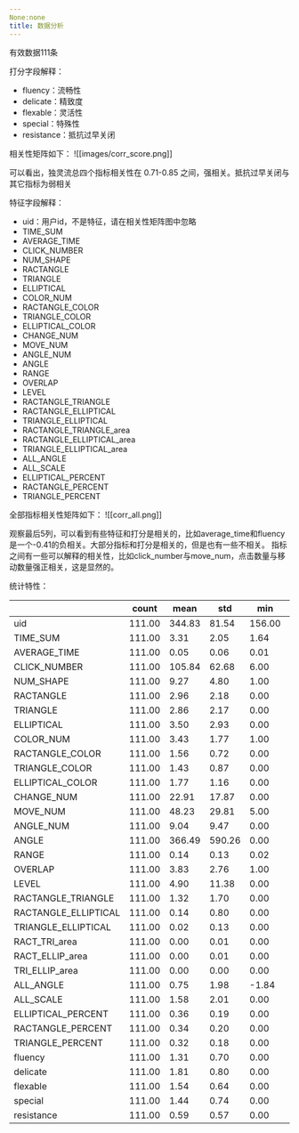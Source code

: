 ```yaml
---
None:none
title: 数据分析
---
```

有效数据111条

打分字段解释：
- fluency：流畅性
- delicate：精致度
- flexable：灵活性
- special：特殊性
- resistance：抵抗过早关闭

相关性矩阵如下：
![[images/corr_score.png]]

可以看出，独灵流总四个指标相关性在 0.71-0.85 之间，强相关。抵抗过早关闭与其它指标为弱相关

特征字段解释：
- uid：用户id，不是特征，请在相关性矩阵图中忽略
- TIME_SUM
- AVERAGE_TIME
- CLICK_NUMBER
- NUM_SHAPE
- RACTANGLE
- TRIANGLE
- ELLIPTICAL
- COLOR_NUM
- RACTANGLE_COLOR
- TRIANGLE_COLOR
- ELLIPTICAL_COLOR
- CHANGE_NUM
- MOVE_NUM
- ANGLE_NUM
- ANGLE
- RANGE
- OVERLAP
- LEVEL
- RACTANGLE_TRIANGLE
- RACTANGLE_ELLIPTICAL
- TRIANGLE_ELLIPTICAL
- RACTANGLE_TRIANGLE_area
- RACTANGLE_ELLIPTICAL_area
- TRIANGLE_ELLIPTICAL_area
- ALL_ANGLE
- ALL_SCALE
- ELLIPTICAL_PERCENT
- RACTANGLE_PERCENT
- TRIANGLE_PERCENT


全部指标相关性矩阵如下：
![[corr_all.png]]


观察最后5列，可以看到有些特征和打分是相关的，比如average_time和fluency是一个-0.41的负相关。大部分指标和打分是相关的，但是也有一些不相关。
指标之间有一些可以解释的相关性，比如click_number与move_num，点击数量与移动数量强正相关，这是显然的。


统计特性：


|                           | count  | mean   | std    | min    | 0.25   | 0.50   | 0.75   | max     |  
|---------------------------|--------|--------|--------|--------|--------|--------|--------|---------|  
| uid                       | 111.00 | 344.83 | 81.54  | 156.00 | 285.50 | 333.00 | 403.00 | 501.00  |  
| TIME_SUM                  | 111.00 | 3.31   | 2.05   | 1.64   | 2.61   | 2.82   | 3.33   | 20.99   |  
| AVERAGE_TIME              | 111.00 | 0.05   | 0.06   | 0.01   | 0.02   | 0.03   | 0.05   | 0.56    |  
| CLICK_NUMBER              | 111.00 | 105.84 | 62.68  | 6.00   | 55.00  | 93.00  | 138.00 | 327.00  |  
| NUM_SHAPE                 | 111.00 | 9.27   | 4.80   | 1.00   | 6.00   | 9.00   | 13.00  | 26.00   |  
| RACTANGLE                 | 111.00 | 2.96   | 2.18   | 0.00   | 1.00   | 2.00   | 4.00   | 12.00   |  
| TRIANGLE                  | 111.00 | 2.86   | 2.17   | 0.00   | 1.00   | 2.00   | 4.00   | 13.00   |  
| ELLIPTICAL                | 111.00 | 3.50   | 2.93   | 0.00   | 1.00   | 3.00   | 4.00   | 17.00   |  
| COLOR_NUM                 | 111.00 | 3.43   | 1.77   | 1.00   | 2.00   | 3.00   | 4.50   | 9.00    |  
| RACTANGLE_COLOR           | 111.00 | 1.56   | 0.72   | 0.00   | 1.00   | 1.00   | 2.00   | 4.00    |  
| TRIANGLE_COLOR            | 111.00 | 1.43   | 0.87   | 0.00   | 1.00   | 1.00   | 2.00   | 6.00    |  
| ELLIPTICAL_COLOR          | 111.00 | 1.77   | 1.16   | 0.00   | 1.00   | 1.00   | 2.00   | 7.00    |  
| CHANGE_NUM                | 111.00 | 22.91  | 17.87  | 0.00   | 10.00  | 18.00  | 32.00  | 88.00   |  
| MOVE_NUM                  | 111.00 | 48.23  | 29.81  | 5.00   | 26.50  | 43.00  | 61.50  | 185.00  |  
| ANGLE_NUM                 | 111.00 | 9.04   | 9.47   | 0.00   | 2.00   | 6.00   | 13.00  | 50.00   |  
| ANGLE                     | 111.00 | 366.49 | 590.26 | 0.00   | 0.00   | 180.00 | 540.00 | 3780.00 |  
| RANGE                     | 111.00 | 0.14   | 0.13   | 0.02   | 0.06   | 0.11   | 0.17   | 0.75    |  
| OVERLAP                   | 111.00 | 3.83   | 2.76   | 1.00   | 2.00   | 3.00   | 4.00   | 17.00   |  
| LEVEL                     | 111.00 | 4.90   | 11.38  | 0.00   | 0.00   | 1.00   | 4.00   | 76.00   |  
| RACTANGLE_TRIANGLE        | 111.00 | 1.32   | 1.70   | 0.00   | 0.00   | 1.00   | 2.00   | 9.00    |  
| RACTANGLE_ELLIPTICAL      | 111.00 | 0.14   | 0.80   | 0.00   | 0.00   | 0.00   | 0.00   | 8.00    |  
| TRIANGLE_ELLIPTICAL       | 111.00 | 0.02   | 0.13   | 0.00   | 0.00   | 0.00   | 0.00   | 1.00    |  
| RACT_TRI_area             | 111.00 | 0.00   | 0.01   | 0.00   | 0.00   | 0.00   | 0.00   | 0.04    |  
| RACT_ELLIP_area           | 111.00 | 0.00   | 0.01   | 0.00   | 0.00   | 0.00   | 0.00   | 0.05    |  
| TRI_ELLIP_area            | 111.00 | 0.00   | 0.00   | 0.00   | 0.00   | 0.00   | 0.00   | 0.01    |  
| ALL_ANGLE                 | 111.00 | 0.75   | 1.98   | -1.84  | 0.00   | 0.00   | 0.01   | 12.51   |  
| ALL_SCALE                 | 111.00 | 1.58   | 2.01   | 0.00   | 0.00   | 1.00   | 2.18   | 9.06    |  
| ELLIPTICAL_PERCENT        | 111.00 | 0.36   | 0.19   | 0.00   | 0.22   | 0.33   | 0.50   | 1.00    |  
| RACTANGLE_PERCENT         | 111.00 | 0.34   | 0.20   | 0.00   | 0.18   | 0.33   | 0.46   | 1.00    |  
| TRIANGLE_PERCENT          | 111.00 | 0.32   | 0.18   | 0.00   | 0.20   | 0.31   | 0.42   | 1.00    |  
| fluency                   | 111.00 | 1.31   | 0.70   | 0.00   | 1.00   | 1.00   | 2.00   | 3.00    |  
| delicate                  | 111.00 | 1.81   | 0.80   | 0.00   | 1.00   | 2.00   | 2.40   | 4.00    |  
| flexable                  | 111.00 | 1.54   | 0.64   | 0.00   | 1.00   | 1.50   | 2.00   | 2.75    |  
| special                   | 111.00 | 1.44   | 0.74   | 0.00   | 1.00   | 1.25   | 2.00   | 3.00    |  
| resistance                | 111.00 | 0.59   | 0.57   | 0.00   | 0.20   | 0.25   | 1.00   | 2.00    |

